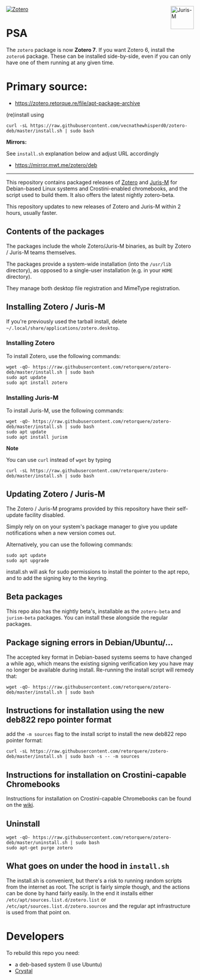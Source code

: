 <a href="https://www.zotero.org/"><img src="https://www.zotero.org/static/images/promote/zotero-logo-256x62.png" alt="Zotero"></a><a href="https://juris-m.github.io/"><img src="https://juris-m.github.io/blog/image/juris-m-logo.svg" alt="Juris-M" height="62" align="right"></a>

# PSA

The `zotero` package is now **Zotero 7**. If you want Zotero 6, install the `zotero6` package. These can be installed side-by-side, even if you can only have one of them running at any given time.

# Primary source:

<!-- * packages: https://zotero.retorque.re/file/apt-package-archive/index.html -->
* https://zotero.retorque.re/file/apt-package-archive

(re)install using
```
curl -sL https://raw.githubusercontent.com/vecnathewhisperd0/zotero-deb/master/install.sh | sudo bash
```

**Mirrors:**

See `install.sh` explanation below and adjust URL accordingly

<!-- * ~https://zotero-deb.mirror.ioperf.eu/~ down at the moment -->
* https://mirror.mwt.me/zotero/deb

----

This repository contains packaged releases of [Zotero](https://www.zotero.org) and [Juris-M](https://juris-m.github.io) for Debian-based Linux systems and Crostini-enabled chromebooks, and the script used to build them. It also offers the latest nightly zotero-beta.

This repository updates to new releases of Zotero and Juris-M within 2 hours, usually faster.

## Contents of the packages

The packages include the whole Zotero/Juris-M binaries, as built by Zotero / Juris-M teams themselves.

The packages provide a system-wide installation (into the `/usr/lib` directory), as opposed to a single-user installation (e.g. in your `HOME` directory).

They manage both desktop file registration and MimeType registration.

## Installing Zotero / Juris-M

If you're previously used the tarball install, delete `~/.local/share/applications/zotero.desktop`.

### Installing Zotero

To install Zotero, use the following commands:

```
wget -qO- https://raw.githubusercontent.com/retorquere/zotero-deb/master/install.sh | sudo bash
sudo apt update
sudo apt install zotero
```

### Installing Juris-M

To install Juris-M, use the following commands:

```
wget -qO- https://raw.githubusercontent.com/retorquere/zotero-deb/master/install.sh | sudo bash
sudo apt update
sudo apt install jurism
```

**Note**

You can use `curl` instead of `wget` by typing
```
curl -sL https://raw.githubusercontent.com/retorquere/zotero-deb/master/install.sh | sudo bash
```

## Updating Zotero / Juris-M

The Zotero / Juris-M programs provided by this repository have their self-update facility disabled.

Simply rely on on your system's package manager to give you update notifications when a new version comes out.

Alternatively, you can use the following commands:

```
sudo apt update
sudo apt upgrade
```

install.sh will ask for sudo permissions to install the pointer to the apt repo, and to add the signing key to the keyring.

## Beta packages

This repo also has the nightly beta's, installable as the `zotero-beta` and `jurism-beta` packages. You can install these alongside the regular packages.

## Package signing errors in Debian/Ubuntu/...

The accepted key format in Debian-based systems seems to have changed a while ago, which means the existing signing verification key you have may no longer be available during install. Re-running the install script will remedy that:

```
wget -qO- https://raw.githubusercontent.com/retorquere/zotero-deb/master/install.sh | sudo bash
```

## Instructions for installation using the new deb822 repo pointer format

add the `-m sources` flag to the install script to install the new deb822 repo pointer format:

```
curl -sL https://raw.githubusercontent.com/retorquere/zotero-deb/master/install.sh | sudo bash -s -- -m sources
```

## Instructions for installation on Crostini-capable Chromebooks

Instructions for installation on Crostini-capable Chromebooks can be found on the [wiki](https://github.com/retorquere/zotero-deb/wiki).

## Uninstall

```
wget -qO- https://raw.githubusercontent.com/retorquere/zotero-deb/master/uninstall.sh | sudo bash
sudo apt-get purge zotero
```

## What goes on under the hood in `install.sh`

The install.sh is convenient, but there's a risk to running random scripts from the internet as root. The script is fairly simple though, and the actions can be done by hand fairly easily. In the end it installs either `/etc/apt/sources.list.d/zotero.list` or `/etc/apt/sources.list.d/zotero.sources` and the regular apt infrastructure is used from that point on.

# Developers

To rebuild this repo you need:

* a deb-based system (I use Ubuntu)
* [Crystal](https://crystal-lang.org/)

